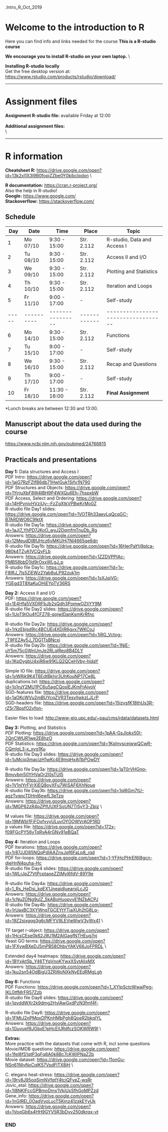 .Intro_R_Oct_2019

# Welcome to the introduction to R

Here you can find info and links needed for the course
**This is a R-studio course**

**We encourage you to install R-studio on your own laptop.** \

**Installing R-studio locally**\
Get the free desktop version at:
https://www.rstudio.com/products/rstudio/download/


--------------------------------------------------------------------------------------
# Assignment files 

**Assignment R-studio file:** available Friday at 12:00 \
\
**Additional assignment files:** \
\


--------------------------------------------------------------------------------------

# R information

**Cheatsheet R:** https://drive.google.com/open?id=13k2xl1X3l9B0fopjZZbe0Y0kibcIpdxn \

**R documentation:** https://cran.r-project.org/ \
Also the help in R-studio! \
**Google:** https://www.google.com/ \
**Stackoverflow:** https://stackoverflow.com/ 

## Schedule

| Day | Date     | Time           | Place      | Topic                            |
|-----|----------|----------------|------------|----------------------------------|
| 1   | Mo 07/10 |  9:30 - 15:00  | Str. 2.112 | R-studio, Data and Access I      |
| 2   | Tu 08/10 |  9:30 - 15:00  | Str. 2.112 | Access II and I/O                |
| 3   | We 09/10 |  9:30 - 15:00  | Str. 2.112 | Plotting and Statistics          |
| 4   | Th 10/10 |  9:30 - 15:00  | Str. 2.112 | Iteration and Loops              |
| 5   | Fr 11/10 |  9:00 - 17:00  | - | Self-study			                  |
|-----|----------|----------------|------------|----------------------------------|
| 6   | Mo 14/10 |  9:30 - 15:00  | Str. 2.112 | Functions  			                |
| 7   | Tu 15/10 |  9:00 - 17:00  | - | Self-study		                    |
| 8   | We 16/10 |  9:30 - 15:00  | Str. 2.112 | Recap and Questions		          |
| 9   | Th 17/10 |  9:00 - 17:00  | - | Self-study		                    |
| 10  | Fr 18/10 |  11:30 - 16:00 | Str. 2.112 | **Final Assignment** 		        |


*Lunch breaks are between 12:30 and 13:00. 

## Manuscript about the data used during the course
https://www.ncbi.nlm.nih.gov/pubmed/24766815

## Practicals and presentations ###

**Day 1:** Data structures and Access I\
PDF Intro: https://drive.google.com/open?id=1ajG7RzFZIfB6db71HwlGuk1Sjfx1N790 \
PDF Structures and Objects: https://drive.google.com/open?id=1YirjuXbF8W4IBH9P4WXQu6Eh-7hspxbW \
PDF Access, Select and Ordering: https://drive.google.com/open?id=14HPvnjvHVziUy--FzZgXtkVPBwKrMo0Z \
R-studio file Day1 slides:  
https://drive.google.com/open?id=1VOTRh33aevLqQcqGC-B7ARDWO6C9lktX \
R-studio file Day1a: https://drive.google.com/open?id=1aJj7_YhPD7JKoO_wyJ2DqmfmTnuDb_Rg  \
Answers: https://drive.google.com/open?id=12MeudDIBfJHcz6vMKUHj7Nl4665qe6dn \
R-studio file Day1b: https://drive.google.com/open?id=16HerPaYtj9plca-9B0k4TZvA1VCQvFLb \
Answers: https://drive.google.com/open?id=1ZZDVPPIAc-PMB58bbD1Id9rOxxWLgJ_p \
R-studio file Day1c: https://drive.google.com/open?id=1x-F8lRJ_7ls5ZiEWz2Yab8uLP92zuk1m \
Answers: https://drive.google.com/open?id=1sXJqiVG-YGEgd3T8XaKuOHiEYpTV36RS
 

**Day 2:** Access II and I/O \
PDF: https://drive.google.com/open?id=1E4Hfa5VXDRFbJb2sQdh3PomwOZIiYY9M \
R-studio file Day2 slides:  https://drive.google.com/open?id=1UoT9iOu4fCFZ78-qojwIDanKsmKrRfnc

R-studio file Day2a: https://drive.google.com/open?id=1rkzEbjsd9ic4BCUEi4XDiR6gvx7WKCoJ \
Answers: https://drive.google.com/open?id=1iRG_Vctog-_T9FEZAv5J_7DG1TsBNcxi \
R-studio file Day2b: https://drive.google.com/open?id=1NiE-uY5m75cGWnUmJe2RLqlReo8B4DLY  \
Answers: https://drive.google.com/open?id=1KpDygbU4xiR6w91KLQ2QCeHVby-hidaY 

Simple IO file: https://drive.google.com/open?id=1vWRjk9K4T6EdtBkhir3UhKouNP17Ce8L \
duplications.txt: https://drive.google.com/open?id=1o1ruY2MU1PC6u5agCQoslEJKmFrAjyoV \
SGD-features file: https://drive.google.com/open?id=1aOKcWVu2mBUYcqZVR3TesvIIwkzLJLrP \
SGD-headers file: https://drive.google.com/open?id=15jzysfK18thUs3R-rZ5r7BpsfO2vfon- 

Easier files to load:  http://www-eio.upc.edu/~pau/cms/rdata/datasets.html 

**Day 3:** Plotting, and Statistics \
PDF Plotting: https://drive.google.com/open?id=1pAA-GsJlokx50I-2QnCWfJR1we2E8hzO \
PDF Statistics: https://drive.google.com/open?id=1KplnyscejwwQCwR-CQmlgL3-x_xvg1Ku \
R-studio file Day3 slides: https://drive.google.com/open?id=1uMciq3macizH1wKc4E9mqHxAl1bPOwDY 

R-studio file Day3a: https://drive.google.com/open?id=1aT0rVHGnq-Bmyvbm50YHVaOr2l0sTUI5 \
Answers: https://drive.google.com/open?id=1V1nlYrFVrXiEQ8oyXFu7WiSAF6XhNoue \
R-studio file Day3b: https://drive.google.com/open?id=1qI6Gm7tU-agzTvqpcTDHnI6ewfL3eTzq \
Answers: https://drive.google.com/open?id=1MGP62zR4pZPfUUXFSoUN7TI5yY3-Zbiz \

M values file: https://drive.google.com/open?id=19MWbI1FiFOxfyvyULuvOYOOWVrAOP1RD \
p values file: https://drive.google.com/open?id=172x-f09FGcPY56yTqRvA4rGNv91eBQaT

**Day 4:** Iteration and Loops \
PDF Iterations: https://drive.google.com/open?id=1r87JJD85NQqPdIAAZnxJqf6FaLp8_rqd \
PDF for-loops: https://drive.google.com/open?id=1-YFjHcPHrEf6l8gcn-djeHnN4puha-Hc \
R-studio file Day4 slides: https://drive.google.com/open?id=1WLrJpZ7VtPcptaoeZZtMyl6fdV-89Y9e

R-studio file Day4a: https://drive.google.com/open?id=1_Rs_HeDsi_kqEX1JneaidluearsjLcJG \
Answers: https://drive.google.com/open?id=1cNuZONg9ulZ_5kABoHuopvvE1NZbACPJ \
R-studio file Day4b: https://drive.google.com/open?id=1rUaxBC3XYWnqTGCEYtYTiaXUh2tG8Lq- \
Answers: https://drive.google.com/open?id=19Z2sjxgqg3g6cMFYV9LEVjeWwV3yWx41 \

TF target r-object: https://drive.google.com/open?id=1HcsCEse0k62J9U1M2AIGagfNTHEug7nj \
Yeast GO terms: https://drive.google.com/open?id=1FXywBXeDJ5mPB58OhbvYAKV66JoFPRDL \

Extended day4 heatmaps: https://drive.google.com/open?id=1BYxjkt5b_Y46TYqVnoKYwxXSvtAIixMX \
Answers: https://drive.google.com/open?id=1ku2sn54OdBigU3ZRWoNXkNyEEdRMgLgh

**Day 6:** Functions \
PDF Functions: https://drive.google.com/open?id=1_XYlpSctcWwajPeg-IKLGtfMrFR57Zzb \
R-studio file Day6 slides: https://drive.google.com/open?id=1qvddWXr2k9dmg2HvlAwGxdPzN3fmf4f-

R-studio file Day6: https://drive.google.com/open?id=1FMtJ2nPMpxDPKnHMbPgh8QoeR2bkqIYL \
Answers: https://drive.google.com/open?id=1Guvupf8JGbxE1pHcEiURdfczSOKWRW9I \


**Extras:** \
More practice with the datasets that come with R, incl some questions \
Movie/IMDB questions: https://drive.google.com/open?id=1feI8fS1qtP3qFq8A0k8Bc7cKWIPNaZ2b \
Movie dataset: https://drive.google.com/open?id=11onGu-NSn61NIyNxCqlK57VsdFlTX8jH \

C. elegans heat-stress: https://drive.google.com/open?id=19rv8J95oqSimNVfqtY4tciQFyeZ-wsRr \
Jovic_etal: https://drive.google.com/open?id=1I8NKIFccGPBmoDmx1VkiUxSfhGoMPZzd \
Gene_info: https://drive.google.com/open?id=1nGIREI_0OadVvoLucT5Kmz41zskEYyUk \
Answers: https://drive.google.com/open?id=1VoqGb6s4HH9GYV5R3bDvv250dkrqx-vt


### END

